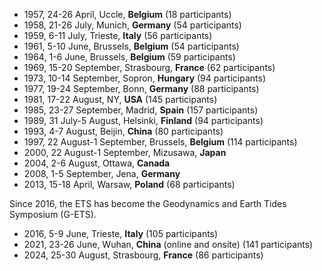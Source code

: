 - 1957, 24-26 April, Uccle, **Belgium** (18 participants)
- 1958, 21-26 July, Munich, **Germany** (54 participants)
- 1959, 6-11 July, Trieste, **Italy** (56 participants)
- 1961, 5-10 June, Brussels, **Belgium** (54 participants)
- 1964, 1-6 June, Brussels, **Belgium** (59 participants)
- 1969, 15-20 September, Strasbourg, **France** (62 participants)
- 1973, 10-14 September, Sopron, **Hungary** (94 participants)
- 1977, 19-24 September, Bonn, **Germany** (88 participants)
- 1981, 17-22 August, NY, **USA** (145 participants)
- 1985, 23-27 September, Madrid, **Spain** (157 participants)
- 1989, 31 July-5 August, Helsinki, **Finland** (94 participants)
- 1993, 4-7 August, Beijin, **China** (80 participants)
- 1997, 22 August-1 September, Brussels, **Belgium** (114 participants)
- 2000, 22 August-1 September, Mizusawa, **Japan**
- 2004, 2-6 August, Ottawa, **Canada**
- 2008, 1-5 September, Jena, **Germany**
- 2013, 15-18 April, Warsaw, **Poland** (68 participants)

Since 2016, the ETS has become the Geodynamics and Earth Tides Symposium (G-ETS).

- 2016, 5-9 June, Trieste, **Italy** (105 participants)
- 2021, 23-26 June, Wuhan, **China** (online and onsite) (141 participants)
- 2024, 25-30 August, Strasbourg, **France** (86 participants)
